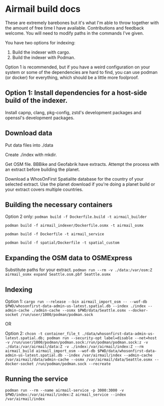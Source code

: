 # Airmail build docs

These are extremely barebones but it's what I'm able to throw together with the amount of free time I have available. Contributions and feedback welcome. You will need to modify paths in the commands I've given.

You have two options for indexing:
1. Build the indexer with cargo.
2. Build the indexer with Podman.

Option 1 is recommended, but if you have a weird configuration on your system or some of the dependencies are hard to find, you can use podman (or docker) for everything, which should be a little more foolproof.

## Option 1: Install dependencies for a host-side build of the indexer.

Install capnp, clang, pkg-config, zstd's development packages and openssl's development packages.

## Download data

Put data files into ./data

Create ./index with mkdir.

Get OSM file. BBBike and Geofabrik have extracts. Attempt the process with an extract before building the planet.

Download a WhosOnFirst Spatialite database for the country of your selected extract. Use the planet download if you're doing a planet build or your extract covers multiple countries.

## Building the necessary containers

Option 2 only: `podman build -f Dockerfile.build -t airmail_builder`

`podman build -f airmail_indexer/Dockerfile.osmx -t airmail_osmx`

`podman build -f Dockerfile -t airmail_service`

`podman build -f spatial/Dockerfile -t spatial_custom`

## Expanding the OSM data to OSMExpress

Substitute paths for your extract. `podman run --rm -v ./data:/var/osm:Z airmail_osmx expand Seattle.osm.pbf Seattle.osmx`

## Indexing

Option 1: `cargo run --release --bin airmail_import_osm -- --wof-db $PWD/whosonfirst-data-admin-us-latest.spatial.db --index ./index --admin-cache ./admin-cache --osmx $PWD/data/Seattle.osmx --docker-socket /run/user/1000/podman/podman.sock`

OR

Option 2: `chcon -t container_file_t ./data/whosonfirst-data-admin-us-latest.spatial.db; podman run --security-opt label=disable --net=host -v /run/user/1000/podman/podman.sock:/run/podman/podman.sock:z -v ./data:/var/airmail/data:Z -v ./index:/var/airmail/index:Z --rm airmail_build airmail_import_osm --wof-db $PWD/data/whosonfirst-data-admin-us-latest.spatial.db --index /var/airmail/index --admin-cache /var/airmail/data/admin-cache --osmx /var/airmail/data/Seattle.osmx --docker-socket /run/podman/podman.sock --recreate`

## Running the service

`podman run --rm --name airmail-service -p 3000:3000 -v $PWD/index:/var/airmail/index:Z airmail_service --index /var/airmail/index`


